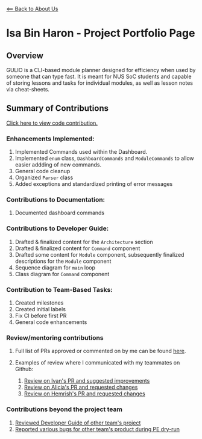 [<== Back to About Us](../AboutUs.md)

# Isa Bin Haron - Project Portfolio Page

## Overview

GULIO is a CLI-based module planner designed for efficiency when used by someone that can type fast. It is meant for NUS SoC students and capable of storing lessons and tasks for individual modules, as well as lesson notes via cheat-sheets. 

## Summary of Contributions

[Click here to view code contribution.](https://nus-cs2113-ay2021s2.github.io/tp-dashboard/?search=&sort=groupTitle&sortWithin=title&since=&timeframe=commit&mergegroup=&groupSelect=groupByRepos&breakdown=false&tabOpen=true&tabType=authorship&tabAuthor=isaharon&tabRepo=AY2021S2-CS2113T-W09-3%2Ftp%5Bmaster%5D&authorshipIsMergeGroup=false&authorshipFileTypes=docs~functional-code~test-code)

### Enhancements Implemented:

1. Implemented Commands used within the Dashboard.
1. Implemented `enum` class, `DashboardCommands` and `ModuleCommands` to allow easier addding of new commands.
1. General code cleanup
1. Organized `Parser` class
1. Added exceptions and standardized printing of error messages

### Contributions to Documentation:

1. Documented dashboard commands

### Contributions to Developer Guide:

1. Drafted & finalized content for the `Architecture` section
1. Drafted & finalized content for `Command` component
1. Drafted some content for `Module` component, subsequently finalized descriptions for the `Module` component
1. Sequence diagram for `main` loop
1. Class diagram for `Command` component

### Contribution to Team-Based Tasks:

1. Created milestones
1. Created initial labels
1. Fix CI before first PR
1. General code enhancements

### Review/mentoring contributions

1. Full list of PRs approved or commented on by me can be found [here](https://github.com/AY2021S2-CS2113T-W09-3/tp/pulls?q=is%3Apr+is%3Aclosed+reviewed-by%3Aisaharon+).

1. Examples of review where I communicated with my teammates on Github:
   1. [Review on Ivan's PR and suggested improvements](https://github.com/AY2021S2-CS2113T-W09-3/tp/pull/70)
   1. [Review on Alicia's PR and requested changes](https://github.com/AY2021S2-CS2113T-W09-3/tp/pull/41)
   1. [Review on Hemrish's PR and requested changes](https://github.com/AY2021S2-CS2113T-W09-3/tp/pull/40)

### Contributions beyond the project team

1. [Reviewed Developer Guide of other team's project](https://github.com/nus-cs2113-AY2021S2/tp/pull/3#pullrequestreview-624820704)
1. [Reported various bugs for other team's product during PE dry-run](https://github.com/isaharon/ped/issues)